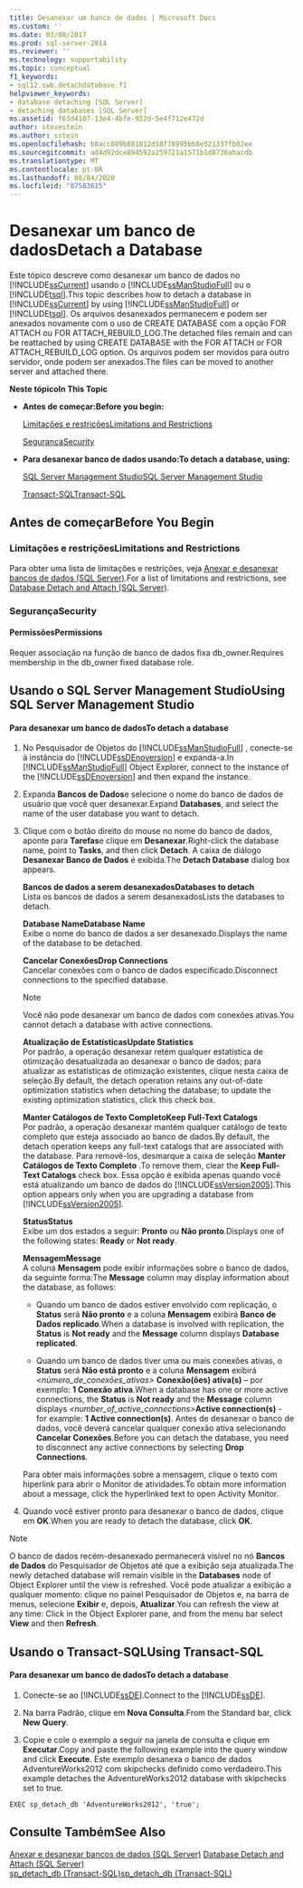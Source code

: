 ```yaml
---
title: Desanexar um banco de dados | Microsoft Docs
ms.custom: ''
ms.date: 03/08/2017
ms.prod: sql-server-2014
ms.reviewer: ''
ms.technology: supportability
ms.topic: conceptual
f1_keywords:
- sql12.swb.detachdatabase.f1
helpviewer_keywords:
- database detaching [SQL Server]
- detaching databases [SQL Server]
ms.assetid: f63d4107-13e4-4bfe-922d-5e4f712e472d
author: stevestein
ms.author: sstein
ms.openlocfilehash: b8acc809b881012d18f78995bb8e521337fb02ee
ms.sourcegitcommit: ad4d92dce894592a259721a1571b1d8736abacdb
ms.translationtype: MT
ms.contentlocale: pt-BR
ms.lasthandoff: 08/04/2020
ms.locfileid: "87583615"
---
```

# <a name="detach-a-database"></a><span data-ttu-id="c2160-102">Desanexar um banco de dados</span><span class="sxs-lookup"><span data-stu-id="c2160-102">Detach a Database</span></span>
  <span data-ttu-id="c2160-103">Este tópico descreve como desanexar um banco de dados no [!INCLUDE[ssCurrent](../../includes/sscurrent-md.md)] usando o [!INCLUDE[ssManStudioFull](../../includes/ssmanstudiofull-md.md)] ou o [!INCLUDE[tsql](../../includes/tsql-md.md)].</span><span class="sxs-lookup"><span data-stu-id="c2160-103">This topic describes how to detach a database in [!INCLUDE[ssCurrent](../../includes/sscurrent-md.md)] by using [!INCLUDE[ssManStudioFull](../../includes/ssmanstudiofull-md.md)] or [!INCLUDE[tsql](../../includes/tsql-md.md)].</span></span> <span data-ttu-id="c2160-104">Os arquivos desanexados permanecem e podem ser anexados novamente com o uso de CREATE DATABASE com a opção FOR ATTACH ou FOR ATTACH_REBUILD_LOG.</span><span class="sxs-lookup"><span data-stu-id="c2160-104">The detached files remain and can be reattached by using CREATE DATABASE with the FOR ATTACH or FOR ATTACH_REBUILD_LOG option.</span></span> <span data-ttu-id="c2160-105">Os arquivos podem ser movidos para outro servidor, onde podem ser anexados.</span><span class="sxs-lookup"><span data-stu-id="c2160-105">The files can be moved to another server and attached there.</span></span>  
  
 <span data-ttu-id="c2160-106">**Neste tópico**</span><span class="sxs-lookup"><span data-stu-id="c2160-106">**In This Topic**</span></span>  
  
-   <span data-ttu-id="c2160-107">**Antes de começar:**</span><span class="sxs-lookup"><span data-stu-id="c2160-107">**Before you begin:**</span></span>  
  
     [<span data-ttu-id="c2160-108">Limitações e restrições</span><span class="sxs-lookup"><span data-stu-id="c2160-108">Limitations and Restrictions</span></span>](#Restrictions)  
  
     [<span data-ttu-id="c2160-109">Segurança</span><span class="sxs-lookup"><span data-stu-id="c2160-109">Security</span></span>](#Security)  
  
-   <span data-ttu-id="c2160-110">**Para desanexar banco de dados usando:**</span><span class="sxs-lookup"><span data-stu-id="c2160-110">**To detach a database, using:**</span></span>  
  
     [<span data-ttu-id="c2160-111">SQL Server Management Studio</span><span class="sxs-lookup"><span data-stu-id="c2160-111">SQL Server Management Studio</span></span>](#SSMSProcedure)  
  
     [<span data-ttu-id="c2160-112">Transact-SQL</span><span class="sxs-lookup"><span data-stu-id="c2160-112">Transact-SQL</span></span>](#TsqlProcedure)  
  
##  <a name="before-you-begin"></a><a name="BeforeYouBegin"></a> <span data-ttu-id="c2160-113">Antes de começar</span><span class="sxs-lookup"><span data-stu-id="c2160-113">Before You Begin</span></span>  
  
###  <a name="limitations-and-restrictions"></a><a name="Restrictions"></a> <span data-ttu-id="c2160-114">Limitações e restrições</span><span class="sxs-lookup"><span data-stu-id="c2160-114">Limitations and Restrictions</span></span>  
 <span data-ttu-id="c2160-115">Para obter uma lista de limitações e restrições, veja [Anexar e desanexar bancos de dados &#40;SQL Server&#41;](database-detach-and-attach-sql-server.md).</span><span class="sxs-lookup"><span data-stu-id="c2160-115">For a list of limitations and restrictions, see [Database Detach and Attach &#40;SQL Server&#41;](database-detach-and-attach-sql-server.md).</span></span>  
  
###  <a name="security"></a><a name="Security"></a> <span data-ttu-id="c2160-116">Segurança</span><span class="sxs-lookup"><span data-stu-id="c2160-116">Security</span></span>  
  
####  <a name="permissions"></a><a name="Permissions"></a> <span data-ttu-id="c2160-117">Permissões</span><span class="sxs-lookup"><span data-stu-id="c2160-117">Permissions</span></span>  
 <span data-ttu-id="c2160-118">Requer associação na função de banco de dados fixa db_owner.</span><span class="sxs-lookup"><span data-stu-id="c2160-118">Requires membership in the db_owner fixed database role.</span></span>  
  
##  <a name="using-sql-server-management-studio"></a><a name="SSMSProcedure"></a> <span data-ttu-id="c2160-119">Usando o SQL Server Management Studio</span><span class="sxs-lookup"><span data-stu-id="c2160-119">Using SQL Server Management Studio</span></span>  
  
#### <a name="to-detach-a-database"></a><span data-ttu-id="c2160-120">Para desanexar um banco de dados</span><span class="sxs-lookup"><span data-stu-id="c2160-120">To detach a database</span></span>  
  
1.  <span data-ttu-id="c2160-121">No Pesquisador de Objetos do [!INCLUDE[ssManStudioFull](../../includes/ssmanstudiofull-md.md)] , conecte-se à instância do [!INCLUDE[ssDEnoversion](../../includes/ssdenoversion-md.md)] e expanda-a.</span><span class="sxs-lookup"><span data-stu-id="c2160-121">In [!INCLUDE[ssManStudioFull](../../includes/ssmanstudiofull-md.md)] Object Explorer, connect to the instance of the [!INCLUDE[ssDEnoversion](../../includes/ssdenoversion-md.md)] and then expand the instance.</span></span>  
  
2.  <span data-ttu-id="c2160-122">Expanda **Bancos de Dados**e selecione o nome do banco de dados de usuário que você quer desanexar.</span><span class="sxs-lookup"><span data-stu-id="c2160-122">Expand **Databases**, and select the name of the user database you want to detach.</span></span>  
  
3.  <span data-ttu-id="c2160-123">Clique com o botão direito do mouse no nome do banco de dados, aponte para **Tarefas**e clique em **Desanexar**.</span><span class="sxs-lookup"><span data-stu-id="c2160-123">Right-click the database name, point to **Tasks**, and then click **Detach**.</span></span> <span data-ttu-id="c2160-124">A caixa de diálogo **Desanexar Banco de Dados** é exibida.</span><span class="sxs-lookup"><span data-stu-id="c2160-124">The **Detach Database** dialog box appears.</span></span>  
  
     <span data-ttu-id="c2160-125">**Bancos de dados a serem desanexados**</span><span class="sxs-lookup"><span data-stu-id="c2160-125">**Databases to detach**</span></span>  
     <span data-ttu-id="c2160-126">Lista os bancos de dados a serem desanexados</span><span class="sxs-lookup"><span data-stu-id="c2160-126">Lists the databases to detach.</span></span>  
  
     <span data-ttu-id="c2160-127">**Database Name**</span><span class="sxs-lookup"><span data-stu-id="c2160-127">**Database Name**</span></span>  
     <span data-ttu-id="c2160-128">Exibe o nome do banco de dados a ser desanexado.</span><span class="sxs-lookup"><span data-stu-id="c2160-128">Displays the name of the database to be detached.</span></span>  
  
     <span data-ttu-id="c2160-129">**Cancelar Conexões**</span><span class="sxs-lookup"><span data-stu-id="c2160-129">**Drop Connections**</span></span>  
     <span data-ttu-id="c2160-130">Cancelar conexões com o banco de dados especificado.</span><span class="sxs-lookup"><span data-stu-id="c2160-130">Disconnect connections to the specified database.</span></span>  
  
    > [!NOTE]  
    >  <span data-ttu-id="c2160-131">Você não pode desanexar um banco de dados com conexões ativas.</span><span class="sxs-lookup"><span data-stu-id="c2160-131">You cannot detach a database with active connections.</span></span>  
  
     <span data-ttu-id="c2160-132">**Atualização de Estatísticas**</span><span class="sxs-lookup"><span data-stu-id="c2160-132">**Update Statistics**</span></span>  
     <span data-ttu-id="c2160-133">Por padrão, a operação desanexar retém qualquer estatística de otimização desatualizada ao desanexar o banco de dados; para atualizar as estatísticas de otimização existentes, clique nesta caixa de seleção.</span><span class="sxs-lookup"><span data-stu-id="c2160-133">By default, the detach operation retains any out-of-date optimization statistics when detaching the database; to update the existing optimization statistics, click this check box.</span></span>  
  
     <span data-ttu-id="c2160-134">**Manter Catálogos de Texto Completo**</span><span class="sxs-lookup"><span data-stu-id="c2160-134">**Keep Full-Text Catalogs**</span></span>  
     <span data-ttu-id="c2160-135">Por padrão, a operação desanexar mantém qualquer catálogo de texto completo que esteja associado ao banco de dados.</span><span class="sxs-lookup"><span data-stu-id="c2160-135">By default, the detach operation keeps any full-text catalogs that are associated with the database.</span></span> <span data-ttu-id="c2160-136">Para removê-los, desmarque a caixa de seleção **Manter Catálogos de Texto Completo** .</span><span class="sxs-lookup"><span data-stu-id="c2160-136">To remove them, clear the **Keep Full-Text Catalogs** check box.</span></span> <span data-ttu-id="c2160-137">Essa opção é exibida apenas quando você está atualizando um banco de dados do [!INCLUDE[ssVersion2005](../../includes/ssversion2005-md.md)].</span><span class="sxs-lookup"><span data-stu-id="c2160-137">This option appears only when you are upgrading a database from [!INCLUDE[ssVersion2005](../../includes/ssversion2005-md.md)].</span></span>  
  
     <span data-ttu-id="c2160-138">**Status**</span><span class="sxs-lookup"><span data-stu-id="c2160-138">**Status**</span></span>  
     <span data-ttu-id="c2160-139">Exibe um dos estados a seguir: **Pronto** ou **Não pronto**.</span><span class="sxs-lookup"><span data-stu-id="c2160-139">Displays one of the following states: **Ready** or **Not ready**.</span></span>  
  
     <span data-ttu-id="c2160-140">**Mensagem**</span><span class="sxs-lookup"><span data-stu-id="c2160-140">**Message**</span></span>  
     <span data-ttu-id="c2160-141">A coluna **Mensagem** pode exibir informações sobre o banco de dados, da seguinte forma:</span><span class="sxs-lookup"><span data-stu-id="c2160-141">The **Message** column may display information about the database, as follows:</span></span>  
  
    -   <span data-ttu-id="c2160-142">Quando um banco de dados estiver envolvido com replicação, o **Status** será **Não pronto** e a coluna **Mensagem** exibirá **Banco de Dados replicado**.</span><span class="sxs-lookup"><span data-stu-id="c2160-142">When a database is involved with replication, the **Status** is **Not ready** and the **Message** column displays **Database replicated**.</span></span>  
  
    -   <span data-ttu-id="c2160-143">Quando um banco de dados tiver uma ou mais conexões ativas, o **Status** será **Não está pronto** e a coluna **Mensagem** exibirá _<número_de_conexões_ativas>_ **Conexão(ões) ativa(s)** – por exemplo: **1 Conexão ativa**.</span><span class="sxs-lookup"><span data-stu-id="c2160-143">When a database has one or more active connections, the **Status** is **Not ready** and the **Message** column displays _<number_of_active_connections>_**Active connection(s)** - for example: **1 Active connection(s)**.</span></span> <span data-ttu-id="c2160-144">Antes de desanexar o banco de dados, você deverá cancelar qualquer conexão ativa selecionando **Cancelar Conexões**.</span><span class="sxs-lookup"><span data-stu-id="c2160-144">Before you can detach the database, you need to disconnect any active connections by selecting **Drop Connections**.</span></span>  
  
     <span data-ttu-id="c2160-145">Para obter mais informações sobre a mensagem, clique o texto com hiperlink para abrir o Monitor de atividades.</span><span class="sxs-lookup"><span data-stu-id="c2160-145">To obtain more information about a message, click the hyperlinked text to open Activity Monitor.</span></span>  
  
4.  <span data-ttu-id="c2160-146">Quando você estiver pronto para desanexar o banco de dados, clique em **OK**.</span><span class="sxs-lookup"><span data-stu-id="c2160-146">When you are ready to detach the database, click **OK**.</span></span>  
  
> [!NOTE]  
>  <span data-ttu-id="c2160-147">O banco de dados recém-desanexado permanecerá visível no nó **Bancos de Dados** do Pesquisador de Objetos até que a exibição seja atualizada.</span><span class="sxs-lookup"><span data-stu-id="c2160-147">The newly detached database will remain visible in the **Databases** node of Object Explorer until the view is refreshed.</span></span> <span data-ttu-id="c2160-148">Você pode atualizar a exibição a qualquer momento: clique no painel Pesquisador de Objetos e, na barra de menus, selecione **Exibir** e, depois, **Atualizar**.</span><span class="sxs-lookup"><span data-stu-id="c2160-148">You can refresh the view at any time: Click in the Object Explorer pane, and from the menu bar select **View** and then **Refresh**.</span></span>  
  
##  <a name="using-transact-sql"></a><a name="TsqlProcedure"></a> <span data-ttu-id="c2160-149">Usando o Transact-SQL</span><span class="sxs-lookup"><span data-stu-id="c2160-149">Using Transact-SQL</span></span>  
  
#### <a name="to-detach-a-database"></a><span data-ttu-id="c2160-150">Para desanexar um banco de dados</span><span class="sxs-lookup"><span data-stu-id="c2160-150">To detach a database</span></span>  
  
1.  <span data-ttu-id="c2160-151">Conecte-se ao [!INCLUDE[ssDE](../../includes/ssde-md.md)].</span><span class="sxs-lookup"><span data-stu-id="c2160-151">Connect to the [!INCLUDE[ssDE](../../includes/ssde-md.md)].</span></span>  
  
2.  <span data-ttu-id="c2160-152">Na barra Padrão, clique em **Nova Consulta**.</span><span class="sxs-lookup"><span data-stu-id="c2160-152">From the Standard bar, click **New Query**.</span></span>  
  
3.  <span data-ttu-id="c2160-153">Copie e cole o exemplo a seguir na janela de consulta e clique em **Executar**.</span><span class="sxs-lookup"><span data-stu-id="c2160-153">Copy and paste the following example into the query window and click **Execute**.</span></span> <span data-ttu-id="c2160-154">Este exemplo desanexa o banco de dados AdventureWorks2012 com skipchecks definido como verdadeiro.</span><span class="sxs-lookup"><span data-stu-id="c2160-154">This example detaches the AdventureWorks2012 database with skipchecks set to true.</span></span>  
  
```  
EXEC sp_detach_db 'AdventureWorks2012', 'true';  
```  
  
## <a name="see-also"></a><span data-ttu-id="c2160-155">Consulte Também</span><span class="sxs-lookup"><span data-stu-id="c2160-155">See Also</span></span>  
 <span data-ttu-id="c2160-156">[Anexar e desanexar bancos de dados &#40;SQL Server&#41;](database-detach-and-attach-sql-server.md) </span><span class="sxs-lookup"><span data-stu-id="c2160-156">[Database Detach and Attach &#40;SQL Server&#41;](database-detach-and-attach-sql-server.md) </span></span>  
 [<span data-ttu-id="c2160-157">sp_detach_db &#40;Transact-SQL&#41;</span><span class="sxs-lookup"><span data-stu-id="c2160-157">sp_detach_db &#40;Transact-SQL&#41;</span></span>](/sql/relational-databases/system-stored-procedures/sp-detach-db-transact-sql)  
  
  
